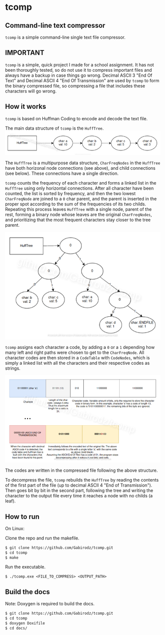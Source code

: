# tcomp

## Command-line text compressor

`tcomp` is a simple command-line single text file compressor.

## IMPORTANT

`tcomp` is a simple, quick project I made for a school assignment. It has not been thoroughly tested, so do not use it to compress important files and
always have a backup in case things go wrong. Decimal ASCII 3 "End Of Text" and Decimal ASCII 4 "End Of Transmission" are used by `tcomp` to form the binary compressed file, so compressing a file that includes these characters will go wrong.

## How it works

`tcomp` is based on Huffman Coding to encode and decode the text file.

The main data structure of `tcomp` is the `HuffTree`.
![desc1](https://github.com/Gabirodz/tcomp/blob/main/docs/img/desc1.png)

The `HuffTree` is a multipurpose data structure, `CharFreqNodes` in the
`HuffTree` have both horizonal node connections (see above), and child connections (see below).
These connections have a single direction.

`tcomp` counts the frequency of each character and forms a linked list in the `HuffTree` using 
only horizontal connections. After all character have been counted, the list is sorted by frequency,
and then the two lowest `CharFreqNode` are joined to a `0` char parent, and the parent is inserted in
the proper spot according to the sum of the frequencies of its two childs. Repeating this process
leaves `HuffTree` with a single node, parent of the rest, forming a binary node whose leaves are the original `CharFreqNodes`, and
prioritizing that the most frequent characters stay closer to the tree parent.

![desc2](https://github.com/Gabirodz/tcomp/blob/main/docs/img/desc2.png)

`tcomp` assigns each character a code, by adding a `0` or a `1` depending how many left and right paths were chosen to 
get to the `CharFreqNode`. All character codes are then stored in a `CodeTable` with `CodeNodes`, which is simply a linked
list with all the characters and their respective codes as strings. 

![desc3](https://github.com/Gabirodz/tcomp/blob/main/docs/img/desc3.png)

The codes are written in the compressed file following the above structure.

To decompress the file, `tcomp` rebuilds the `HuffTree` by reading the contents of the first part of the file (up to decimal ASCII 4 "End of Transmission"). 
Then goes bit by bit in the second part, following the tree and writing the character to the output file every time it reaches a node with no childs (a leaf).

## How to run

On Linux:

Clone the repo and run the makefile.

```
$ git clone https://github.com/Gabirodz/tcomp.git
$ cd tcomp
$ make
```


Run the executable.

```
$ ./tcomp.exe <FILE_TO_COMPRESS> <OUTPUT_PATH>
```

## Build the docs

Note: Doxygen is required to build the docs.

```
$ git clone https://github.com/Gabirodz/tcomp.git
$ cd tcomp
$ doxygen Doxifile
$ cd docs/
```





